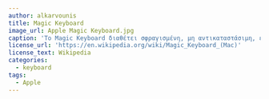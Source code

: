 ```yaml
---
author: alkarvounis
title: Magic Keyboard
image_url: Apple Magic Keyboard.jpg
caption: 'Το Magic Keyboard διαθέτει σφραγισμένη, μη αντικαταστάσιμη, επαναφορτιζόμενη μπαταρία ιόντων λιθίου, η οποία φορτίζεται μέσω θύρας Lightning στο πίσω μέρος του πληκτρολογίου. Η επαναφορτιζόμενη μπαταρία διαρκεί ένα μήνα. Χρησιμοποιεί έναν επεξεργαστή ST Microelectronics STM32F103VB 72 MHz 32-bit RISC ARM Cortex-M3 και περιλαμβάνει το Broadcom BCM20733 Enhanced Data Rate Bluetooth 3.0 Single-Chip Solution.'
license_url: 'https://en.wikipedia.org/wiki/Magic_Keyboard_(Mac)'
license_text: Wikipedia
categories:
  - keyboard
tags:
  - Apple
---
```

